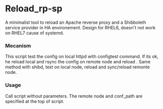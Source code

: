 # Reload_rp-sp

A minimalist tool to reload an Apache reverse proxy and a Shibboleth service provider in HA environement.
Design for RHEL6, doesn't not work on RHEL7 cause of systemd.

### Mecanism

This script test the config on local httpd with configtest command. If its ok, he reload local and rsync the config on remote node and reload . Same method with shibd, test on local node, reload and sync/reload remonte node.

### Usage

Call script without parameters. The remote node and conf_path are specified at the top of script.
